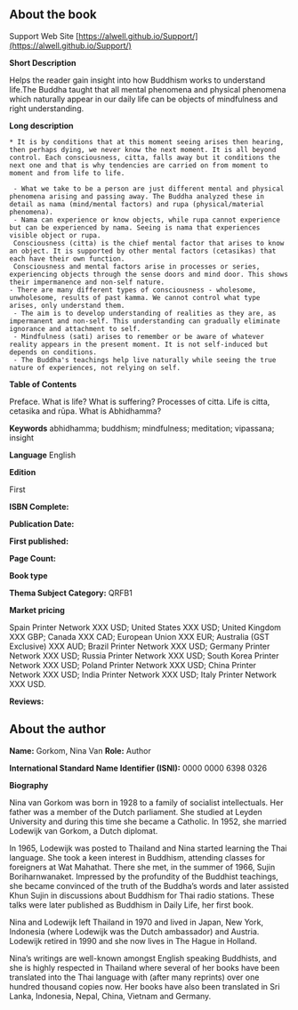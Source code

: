 ## About the book

 Support Web Site [https://alwell.github.io/Support/](https://alwell.github.io/Support/)

**Short Description** 

Helps the reader gain insight into how Buddhism works to understand life.The Buddha taught that all mental phenomena and physical phenomena which naturally appear in our daily life can be objects of mindfulness and right understanding.

**Long description**

    * It is by conditions that at this moment seeing arises then hearing, then perhaps dying, we never know the next moment. It is all beyond control. Each consciousness, citta, falls away but it conditions the next one and that is why tendencies are carried on from moment to moment and from life to life. 
    
     - What we take to be a person are just different mental and physical phenomena arising and passing away. The Buddha analyzed these in detail as nama (mind/mental factors) and rupa (physical/material phenomena).
     - Nama can experience or know objects, while rupa cannot experience but can be experienced by nama. Seeing is nama that experiences visible object or rupa.
     Consciousness (citta) is the chief mental factor that arises to know an object. It is supported by other mental factors (cetasikas) that each have their own function.
     Consciousness and mental factors arise in processes or series, experiencing objects through the sense doors and mind door. This shows their impermanence and non-self nature.
    - There are many different types of consciousness - wholesome, unwholesome, results of past kamma. We cannot control what type arises, only understand them.
     - The aim is to develop understanding of realities as they are, as impermanent and non-self. This understanding can gradually eliminate ignorance and attachment to self.
     - Mindfulness (sati) arises to remember or be aware of whatever reality appears in the present moment. It is not self-induced but depends on conditions.
     - The Buddha's teachings help live naturally while seeing the true nature of experiences, not relying on self. 


**Table of Contents** 

Preface. What is life? What is suffering? Processes of citta. Life is citta, cetasika and rūpa. What is Abhidhamma?

**Keywords** abhidhamma; buddhism; mindfulness; meditation; vipassana; insight

**Language** English

**Edition** 

First

**ISBN Complete:**

**Publication Date:** 

**First published:** 

**Page Count:** 

**Book type** 

**Thema Subject Category:** QRFB1

**Market pricing**

Spain Printer Network 	XXX USD;
United States 	XXX USD;
United Kingdom 	XXX GBP;
Canada 	XXX CAD;
European Union 	XXX EUR;
Australia (GST Exclusive) XXX AUD;
Brazil Printer Network 	XXX USD;
Germany Printer Network XXX USD;
Russia Printer Network 	XXX USD;
South Korea Printer Network 	XXX USD;
Poland Printer Network 	XXX USD; 
China Printer Network 	XXX USD; 
India Printer Network 	XXX USD; 
Italy Printer Network 	XXX USD. 

**Reviews:**



## About the author

**Name:** Gorkom, Nina Van 	**Role:** Author	

**International Standard Name Identifier (ISNI):** 0000 0000 6398 0326

**Biography**

Nina van Gorkom was born in 1928 to a family of socialist intellectuals. Her father was a member of the Dutch parliament. She studied at Leyden University and during this time she became a Catholic. In 1952, she married Lodewijk van Gorkom, a Dutch diplomat.

In 1965, Lodewijk was posted to Thailand and Nina started learning the Thai language. She took a keen interest in Buddhism, attending classes for foreigners at Wat Mahathat. There she met, in the summer of 1966, Sujin Boriharnwanaket. Impressed by the profundity of the Buddhist teachings, she became convinced of the truth of the Buddha’s words and later assisted Khun Sujin in discussions about Buddhism for Thai radio stations. These talks were later published as Buddhism in Daily Life, her first book.

Nina and Lodewijk left Thailand in 1970 and lived in Japan, New York, Indonesia (where Lodewijk was the Dutch ambassador) and Austria. Lodewijk retired in 1990 and she now lives in The Hague in Holland.

Nina’s writings are well-known amongst English speaking Buddhists, and she is highly respected in Thailand where several of her books have been translated into the Thai language with (after many reprints) over one hundred thousand copies now. Her books have also been translated in Sri Lanka, Indonesia, Nepal, China, Vietnam and Germany. 
